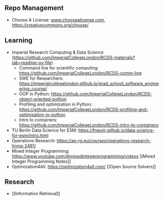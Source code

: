 ## Repo Management
- Choose A License: www.choosealicense.com, https://creativecommons.org/choose/
## Learning
- Imperial Research Computing & Data Science (https://github.com/ImperialCollegeLondon/RCDS-materials?tab=readme-ov-file)
	- Command line for scientific computing: https://github.com/ImperialCollegeLondon/RCDS-comm-line
	- SWE for Researchers: https://imperialcollegelondon.github.io/grad_school_software_engineering_course/
	- OOP in Python: https://github.com/ImperialCollegeLondon/RCDS-object-oriented-python
	- Profiling and optimization in Python: https://github.com/ImperialCollegeLondon/RCDS-profiling-and-optimisation-in-python
	- Intro to containers: https://github.com/ImperialCollegeLondon/RCDS-intro-to-containers
- TU Berlin Data Science for ESM: https://fneum.github.io/data-science-for-esm/intro.html
- Operations Research: https://ap-rg.eu/courses/operations-research-linma-2491/
- Mixed Integer Programming: https://www.youtube.com/@mixedintegerprogramming/videos [[Mixed Integer Programming Notes]]
- Optimization4All: https://optimization4all.com/ [[Open Source Solvers]]
## Research
- [[Information Retrieval]]